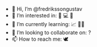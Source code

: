 - 👋 Hi, I’m @fredrikssongustav
- 👀 I’m interested in: 🧀 💻 🌮
- 🌱 I’m currently learning: 📈 💆‍♂️
- 💞️ I’m looking to collaborate on: ?
- 📫 How to reach me: 🕊

<!---
fredrikssongustav/fredrikssongustav is a ✨ special ✨ repository because its `README.md` (this file) appears on your GitHub profile.
You can click the Preview link to take a look at your changes.
--->
